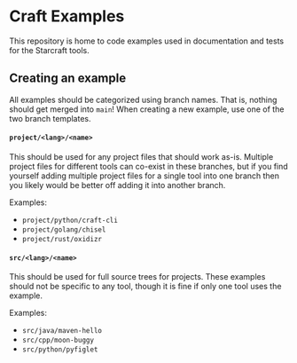 # Craft Examples

This repository is home to code examples used in documentation and tests for the
Starcraft tools.

## Creating an example

All examples should be categorized using branch names. That is, nothing should get
merged into `main`! When creating a new example, use one of the two branch templates.

#### `project/<lang>/<name>`
This should be used for any project files that should work as-is. Multiple project
files for different tools can co-exist in these branches, but if you find yourself
adding multiple project files for a single tool into one branch then you likely
would be better off adding it into another branch.

Examples:
* `project/python/craft-cli`
* `project/golang/chisel`
* `project/rust/oxidizr`

#### `src/<lang>/<name>`
This should be used for full source trees for projects. These examples should not
be specific to any tool, though it is fine if only one tool uses the example.

Examples:
* `src/java/maven-hello`
* `src/cpp/moon-buggy`
* `src/python/pyfiglet`
